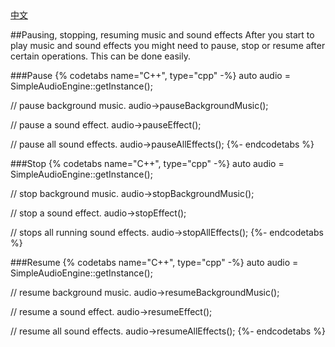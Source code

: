 <div class="langs">
  <a href="#" class="btn" onclick="toggleLanguage()">中文</a>
</div>

##Pausing, stopping, resuming music and sound effects
After you start to play music and sound effects you might need to pause,
stop or resume after certain operations. This can be done easily.

###Pause
{% codetabs name="C++", type="cpp" -%}
auto audio = SimpleAudioEngine::getInstance();

// pause background music.
audio->pauseBackgroundMusic();

// pause a sound effect.
audio->pauseEffect();

// pause all sound effects.
audio->pauseAllEffects();
{%- endcodetabs %}

###Stop
{% codetabs name="C++", type="cpp" -%}
auto audio = SimpleAudioEngine::getInstance();

// stop background music.
audio->stopBackgroundMusic();

// stop a sound effect.
audio->stopEffect();

// stops all running sound effects.
audio->stopAllEffects();
{%- endcodetabs %}

###Resume
{% codetabs name="C++", type="cpp" -%}
auto audio = SimpleAudioEngine::getInstance();

// resume background music.
audio->resumeBackgroundMusic();

// resume a sound effect.
audio->resumeEffect();

// resume all sound effects.
audio->resumeAllEffects();
{%- endcodetabs %}
